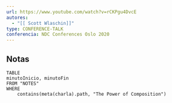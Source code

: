 ```yaml
---
url: https://www.youtube.com/watch?v=rCKPgu4DvcE
autores:
  - "[[ Scott Wlaschin]]"
type: CONFERENCE-TALK
conferencia: NDC Conferences Oslo 2020
---
```

## Notas
```dataview
TABLE
minutoInicio, minutoFin
FROM "NOTES" 
WHERE 
	contains(meta(charla).path, "The Power of Composition")

```
